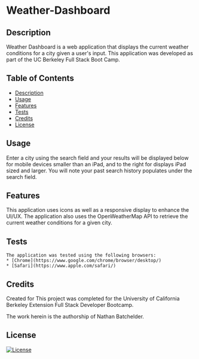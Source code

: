 # Weather-Dashboard


 ## Description

  Weather Dashboard is a web application that displays the current weather conditions for a city given a user's input.  This application was developed as part of the UC Berkeley Full Stack Boot Camp.  
  ## Table of Contents
  * [Description](#description)
  * [Usage](#usage)
  * [Features](#features)
  * [Tests](#tests)
  * [Credits](#credits)
  * [License](#license)
  
  
  ## Usage

  Enter a city using the search field and your results will be displayed below for mobile devices smaller than an iPad, and to the right for displays iPad sized and larger.  You will note your past search history populates under the search field.

  ## Features

  This application uses icons as well as a responsive display to enhance the UI/UX.  The application also uses the OpenWeatherMap API to retrieve the current weather conditions for a given city.


  ## Tests

    The application was tested using the following browsers:
    * [Chrome](https://www.google.com/chrome/browser/desktop/)
    * [Safari](https://www.apple.com/safari/)
      

  ## Credits
  Created for This project was completed for the University of California Berkeley Extension Full Stack Developer Bootcamp.
  
  The work herein is the authorship of Nathan Batchelder.
  
  ## License
  
  [![License](https://img.shields.io/badge/license-MIT-blue)](https://choosealicense.com/licenses/mit/)
  
  
  
  
